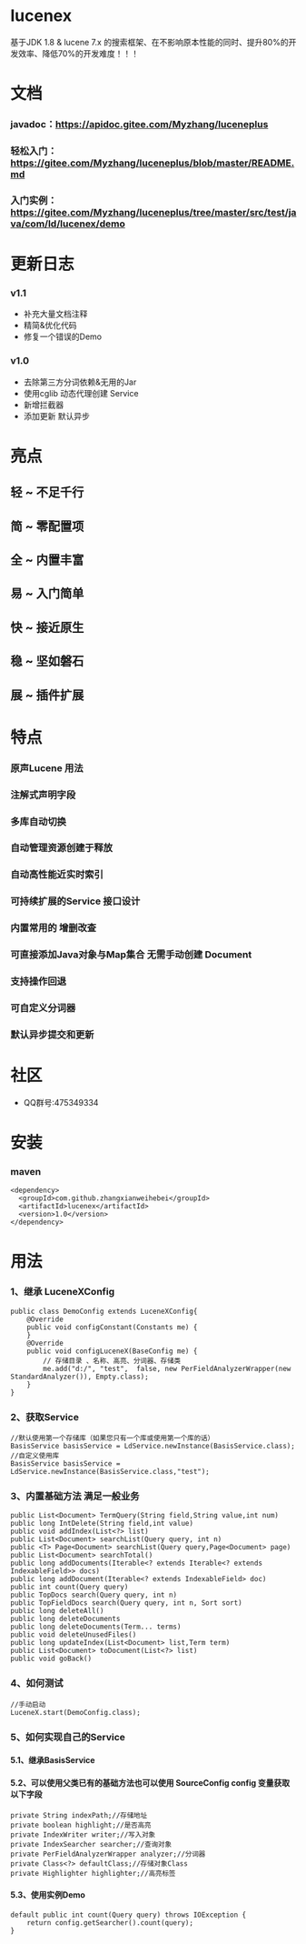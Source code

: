 # lucenex
基于JDK 1.8 & lucene 7.x 的搜索框架、在不影响原本性能的同时、提升80%的开发效率、降低70%的开发难度！！！
# 文档
### javadoc：https://apidoc.gitee.com/Myzhang/luceneplus
### 轻松入门：https://gitee.com/Myzhang/luceneplus/blob/master/README.md
### 入门实例：https://gitee.com/Myzhang/luceneplus/tree/master/src/test/java/com/ld/lucenex/demo
# 更新日志
### v1.1
* 补充大量文档注释<br>
* 精简&优化代码<br>
* 修复一个错误的Demo<br>
### v1.0
* 去除第三方分词依赖&无用的Jar<br>
* 使用cglib 动态代理创建 Service<br>
* 新增拦截器<br>
* 添加更新 默认异步

# 亮点
## 轻 ~ 不足千行
## 简 ~ 零配置项
## 全 ~ 内置丰富
## 易 ~ 入门简单
## 快 ~ 接近原生
## 稳 ~ 坚如磐石
## 展 ~ 插件扩展

# 特点
### 原声Lucene 用法
### 注解式声明字段
### 多库自动切换
### 自动管理资源创建于释放
### 自动高性能近实时索引
### 可持续扩展的Service 接口设计
### 内置常用的 增删改查
### 可直接添加Java对象与Map集合 无需手动创建 Document
### 支持操作回退
### 可自定义分词器
### 默认异步提交和更新
# 社区
* QQ群号:475349334
# 安装
### maven
```
<dependency>
  <groupId>com.github.zhangxianweihebei</groupId>
  <artifactId>lucenex</artifactId>
  <version>1.0</version>
</dependency>
```
# 用法
### 1、继承 LuceneXConfig
```
public class DemoConfig extends LuceneXConfig{
	@Override
	public void configConstant(Constants me) {
	}
	@Override
	public void configLuceneX(BaseConfig me) {
		// 存储目录 、名称、高亮、分词器、存储类
		me.add("d:/", "test",  false, new PerFieldAnalyzerWrapper(new StandardAnalyzer()), Empty.class);
	}
}
```
### 2、获取Service
```
//默认使用第一个存储库（如果您只有一个库或使用第一个库的话）
BasisService basisService = LdService.newInstance(BasisService.class);
//自定义使用库
BasisService basisService = LdService.newInstance(BasisService.class,"test");
```
### 3、内置基础方法 满足一般业务
```
public List<Document> TermQuery(String field,String value,int num)
public long IntDelete(String field,int value)
public void addIndex(List<?> list)
public List<Document> searchList(Query query, int n)
public <T> Page<Document> searchList(Query query,Page<Document> page)
public List<Document> searchTotal()
public long addDocuments(Iterable<? extends Iterable<? extends IndexableField>> docs)
public long addDocument(Iterable<? extends IndexableField> doc)
public int count(Query query)
public TopDocs search(Query query, int n)
public TopFieldDocs search(Query query, int n, Sort sort)
public long deleteAll()
public long deleteDocuments
public long deleteDocuments(Term... terms)
public void deleteUnusedFiles()
public long updateIndex(List<Document> list,Term term)
public List<Document> toDocument(List<?> list)
public void goBack()
```
### 4、如何测试
```
//手动启动
LuceneX.start(DemoConfig.class);
```
### 5、如何实现自己的Service
#### 5.1、继承BasisService
#### 5.2、可以使用父类已有的基础方法也可以使用 SourceConfig config 变量获取以下字段
```
private String indexPath;//存储地址
private boolean highlight;//是否高亮
private IndexWriter writer;//写入对象
private IndexSearcher searcher;//查询对象
private PerFieldAnalyzerWrapper analyzer;//分词器
private Class<?> defaultClass;//存储对象Class
private Highlighter highlighter;//高亮标签
```
#### 5.3、使用实例Demo
```
default public int count(Query query) throws IOException {
	return config.getSearcher().count(query);
}
```
